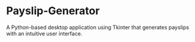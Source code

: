 # Payslip-Generator
A Python-based desktop application using Tkinter that generates payslips with an intuitive user interface.
